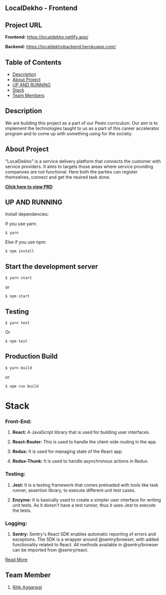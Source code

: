 ## LocalDekho - Frontend

## Project URL

**Frontend:** https://localdekho.netlify.app/

**Backend:** https://localdekhobackend.herokuapp.com/

## **Table of Contents**

- [Description](#description)
- [About Project](#about-project)
- [UP AND RUNNING](#up-and-running)
- [Stack](#stack)
- [Team Members](#team-member)

## Description

We are building this project as a part of our Pesto curriculum. Our aim is to implement the technologies taught to us as a part of this career accelerator program and to come up with something using for the society.

## About Project

"LocalDekho" is a service delivery platform that connects the customer with service providers.
It aims to targets those areas where service providing companoes are not functional. Here both the parties can register themselves, connect and get the reuired task done.

**[Click here to view PRD](https://docs.google.com/document/d/1yHb4LakPRSB_u7uAE_js7Tr7ONfeA-k-Jy4kFbtLn4k/edit)**

## UP AND RUNNING

Install dependencies:

If you use yarn:

```
$ yarn
```

Else if you use npm:

```
$ npm install
```

## Start the development server

```
$ yarn start
```

or

```
$ npm start
```

## Testing

```
$ yarn test
```

Or

```
$ npm test
```

## Production Build

```
$ yarn build
```

or

```
$ npm run build
```

# Stack

### Front-End:

1. **React:** A JavaScript library that is used for building user interfaces.

2. **React-Router:** This is used to handle the client-side routing in the app.

3. **Redux:** It is used for managing state of the React app.

4. **Redux-Thunk:** It is used to handle asynchronous actions in Redux.

### Testing:

1. **Jest:** It is a testing framework that comes preloaded with tools like task runner, assertion library, to execute different unit test cases.

2. **Enzyme:** It is basically used to create a simpler user interface for writing unit tests. As it doesn't have a test runner, thus it uses Jest to execute the tests.

### Logging:

1. **Sentry:** Sentry's React SDK enables automatic reporting of errors and exceptions. The SDK is a wrapper around @sentry/browser, with added functionality related to React. All methods available in @sentry/browser can be imported from @sentry/react.

[Read More](https://docs.sentry.io/platforms/javascript/guides/react/)

## Team Member

1.  [Ritik Aggarwal](https://github.com/ritikagg)
